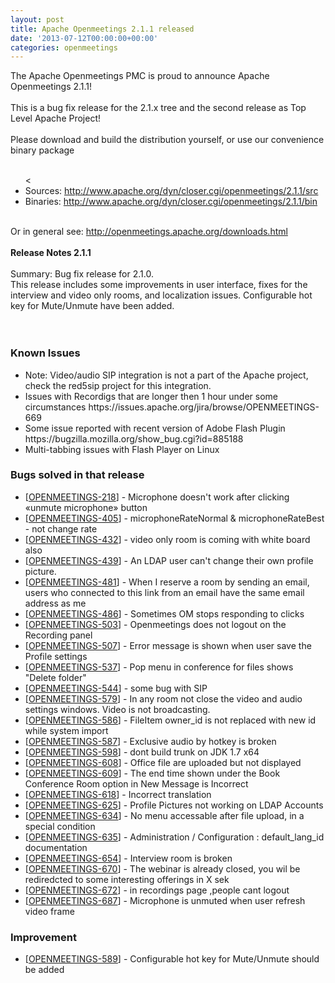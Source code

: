 ```yaml
---
layout: post
title: Apache Openmeetings 2.1.1 released
date: '2013-07-12T00:00:00+00:00'
categories: openmeetings
---
```

The Apache Openmeetings PMC is proud to announce Apache Openmeetings 2.1.1!<br/>
<br/>
This is a bug fix release for the 2.1.x tree and the second release as Top Level Apache Project!<br/>
<br/>
Please download and build the distribution yourself, or use our convenience binary package<br/>
<br/>
<ul><
<li>Sources: <a href="http://www.apache.org/dyn/closer.cgi/openmeetings/2.1.1/src" target="_blank">http://www.apache.org/dyn/closer.cgi/openmeetings/2.1.1/src</a></li>
<li>Binaries: <a href="http://www.apache.org/dyn/closer.cgi/openmeetings/2.1.1/bin" target="_black">http://www.apache.org/dyn/closer.cgi/openmeetings/2.1.1/bin</a></li>
</ul>
<br/>
Or in general see: <a href="http://openmeetings.apache.org/downloads.html">http://openmeetings.apache.org/downloads.html</a>
<br/>
<br/>
<b>Release Notes 2.1.1</b><br/>
<br/>
Summary: Bug fix release for 2.1.0.<br/>
This release includes some improvements in user interface, fixes for the
interview and video only rooms, and localization issues.
Configurable hot key for Mute/Unmute have been added.<br/>
<br/>
<br/>
<h3>Known Issues</h3>
<ul>
<li>Note: Video/audio SIP integration is not a part of the Apache project, check the red5sip project for this integration.</li>
<li>Issues with Recordigs that are longer then 1 hour under some circumstances https://issues.apache.org/jira/browse/OPENMEETINGS-669</li>
<li>Some issue reported with recent version of Adobe Flash Plugin https://bugzilla.mozilla.org/show_bug.cgi?id=885188</li>
<li>Multi-tabbing issues with Flash Player on Linux</li>
</ul>
<h3>        Bugs solved in that release
</h3>
<ul>
<li>[<a href='https://issues.apache.org/jira/browse/OPENMEETINGS-218'>OPENMEETINGS-218</a>] -         Microphone doesn&#39;t work after clicking «unmute microphone» button
</li>
<li>[<a href='https://issues.apache.org/jira/browse/OPENMEETINGS-405'>OPENMEETINGS-405</a>] -         microphoneRateNormal &amp; microphoneRateBest - not change rate
</li>
<li>[<a href='https://issues.apache.org/jira/browse/OPENMEETINGS-432'>OPENMEETINGS-432</a>] -         video only room is coming with white board also
</li>
<li>[<a href='https://issues.apache.org/jira/browse/OPENMEETINGS-439'>OPENMEETINGS-439</a>] -         An LDAP user can&#39;t change their own profile picture.
</li>
<li>[<a href='https://issues.apache.org/jira/browse/OPENMEETINGS-481'>OPENMEETINGS-481</a>] -         When I reserve a room by sending an email, users who connected to this link from an email have the same email address as me
</li>
<li>[<a href='https://issues.apache.org/jira/browse/OPENMEETINGS-486'>OPENMEETINGS-486</a>] -         Sometimes OM stops responding to clicks
</li>
<li>[<a href='https://issues.apache.org/jira/browse/OPENMEETINGS-503'>OPENMEETINGS-503</a>] -         Openmeetings does not logout on the Recording panel
</li>
<li>[<a href='https://issues.apache.org/jira/browse/OPENMEETINGS-507'>OPENMEETINGS-507</a>] -         Error message is shown when user save the Profile settings 
</li>
<li>[<a href='https://issues.apache.org/jira/browse/OPENMEETINGS-537'>OPENMEETINGS-537</a>] -         Pop menu  in conference for files shows &quot;Delete folder&quot;
</li>
<li>[<a href='https://issues.apache.org/jira/browse/OPENMEETINGS-544'>OPENMEETINGS-544</a>] -         some bug with SIP
</li>
<li>[<a href='https://issues.apache.org/jira/browse/OPENMEETINGS-579'>OPENMEETINGS-579</a>] -         In any room not close the video and audio settings windows. Video is not broadcasting.
</li>
<li>[<a href='https://issues.apache.org/jira/browse/OPENMEETINGS-586'>OPENMEETINGS-586</a>] -         FileItem owner_id is not replaced with new id while system import
</li>
<li>[<a href='https://issues.apache.org/jira/browse/OPENMEETINGS-587'>OPENMEETINGS-587</a>] -         Exclusive audio by hotkey is broken
</li>
<li>[<a href='https://issues.apache.org/jira/browse/OPENMEETINGS-598'>OPENMEETINGS-598</a>] -         dont build trunk on JDK 1.7 x64
</li>
<li>[<a href='https://issues.apache.org/jira/browse/OPENMEETINGS-608'>OPENMEETINGS-608</a>] -         Office file are uploaded but not displayed
</li>
<li>[<a href='https://issues.apache.org/jira/browse/OPENMEETINGS-609'>OPENMEETINGS-609</a>] -         The end time shown under the Book Conference Room option in New Message is Incorrect
</li>
<li>[<a href='https://issues.apache.org/jira/browse/OPENMEETINGS-618'>OPENMEETINGS-618</a>] -         Incorrect translation
</li>
<li>[<a href='https://issues.apache.org/jira/browse/OPENMEETINGS-625'>OPENMEETINGS-625</a>] -         Profile Pictures not working on LDAP Accounts
</li>
<li>[<a href='https://issues.apache.org/jira/browse/OPENMEETINGS-634'>OPENMEETINGS-634</a>] -         No menu accessable after file upload, in a special condition
</li>
<li>[<a href='https://issues.apache.org/jira/browse/OPENMEETINGS-635'>OPENMEETINGS-635</a>] -         Administration / Configuration : default_lang_id documentation
</li>
<li>[<a href='https://issues.apache.org/jira/browse/OPENMEETINGS-654'>OPENMEETINGS-654</a>] -         Interview room is broken
</li>
<li>[<a href='https://issues.apache.org/jira/browse/OPENMEETINGS-670'>OPENMEETINGS-670</a>] -         The webinar is already closed, you wil be rediredcted to some interesting offerings in X sek
</li>
<li>[<a href='https://issues.apache.org/jira/browse/OPENMEETINGS-672'>OPENMEETINGS-672</a>] -         in recordings page ,people cant logout
</li>
<li>[<a href='https://issues.apache.org/jira/browse/OPENMEETINGS-687'>OPENMEETINGS-687</a>] -         Microphone is unmuted when user refresh video frame
</li>
</ul>
<h3>        Improvement
</h3>
<ul>
<li>[<a href='https://issues.apache.org/jira/browse/OPENMEETINGS-589'>OPENMEETINGS-589</a>] -         Configurable hot key for Mute/Unmute should be added
</li>
</ul>
